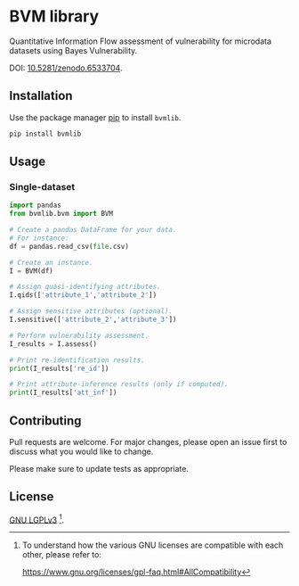 # BVM library

Quantitative Information Flow assessment of vulnerability for microdata datasets using Bayes Vulnerability.

DOI: [10.5281/zenodo.6533704](https://doi.org/10.5281/zenodo.6533704).

## Installation

Use the package manager [pip](https://pip.pypa.io/en/stable/) to install `bvmlib`.

```bash
pip install bvmlib
```

## Usage

### Single-dataset

```python
import pandas
from bvmlib.bvm import BVM

# Create a pandas DataFrame for your data.
# For instance:
df = pandas.read_csv(file.csv)

# Create an instance.
I = BVM(df)

# Assign quasi-identifying attributes.
I.qids(['attribute_1','attribute_2'])

# Assign sensitive attributes (optional).
I.sensitive(['attribute_2','attribute_3'])

# Perform vulnerability assessment.
I_results = I.assess()

# Print re-identification results.
print(I_results['re_id'])

# Print attribute-inference results (only if computed).
print(I_results['att_inf'])
```

## Contributing

Pull requests are welcome. For major changes, please open an issue first to discuss what you would like to change.

Please make sure to update tests as appropriate.

## License

[GNU LGPLv3](https://choosealicense.com/licenses/lgpl-3.0/) [^compatibility].

[^compatibility]:
    To understand how the various GNU licenses are compatible with each other, please refer to:
    
    https://www.gnu.org/licenses/gpl-faq.html#AllCompatibility
